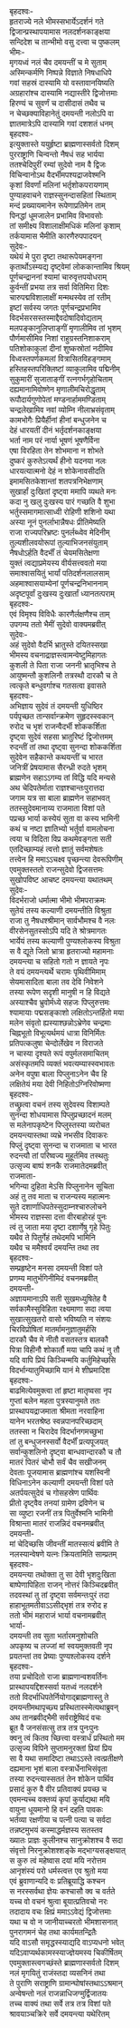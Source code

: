 बृहदश्वः-  
हृतराज्ये नले भीमस्सभार्येऽदर्शनं गते  
द्विजान्प्रस्थापयामास नलदर्शनकाङ्क्षया  
सन्दिदेश च तान्भीमो वसु दत्त्वा च पुष्कलम्  
भीमः-  
मृगयध्वं नलं चैव दमयन्तीं च मे सुताम्  
अस्मिन्कर्मणि निष्पन्ने विज्ञाते निषधाधिपे  
गवां सहस्रं दास्यामि यो वस्तावानयिष्यति  
अग्रहारांश्च दास्यामि नद्यास्तीरे द्विजोत्तमाः  
हिरण्यं च सुवर्णं च दासीदासं तथैव च  
न चेच्छक्याविहानेतुं दमयन्ती नलोऽपि वा  
ज्ञातमात्रेऽपि दास्यामि गवां दशशतं धनम्  
बृहदश्वः-  
इत्युक्तास्ते ययुर्हृष्टा ब्राह्मणास्सर्वतो दिशम्  
पुरराष्ट्राणि चिन्वन्तो नैषधं सह भार्यया  
ततश्चेदिपुरीं रम्यां सुदेवो नाम वै द्विजः  
विचिन्वानोऽथ वैदर्भीमपश्यद्राजवेश्मनि  
कृशां विवर्णां मलिनां भर्तृशोकपरायणाम्  
पुण्याहवाचने राज्ञस्सुनन्दासहितां स्थिताम्  
मन्दं प्रख्यायमानेन रूपेणाप्रतिमेन ताम्  
पिनद्धां धूमजालेन प्रभामिव विभावसोः  
तां समीक्ष्य विशालाक्षीमधिकं मलिनां कृशाम्  
तर्कयामास भैमीति कारणैरुपपादयन्  
सुदेवः-  
यथेयं मे पुरा दृष्टा तथारूपेयमङ्गना  
कृतार्थोऽस्म्यद्य दृष्ट्वेमां लोककान्तामिव श्रियम्  
पूर्णचन्द्राननां श्यामां चारुवृत्तपयोधराम्  
कुर्वन्तीं प्रभया तत्र सर्वा वितिमिरा दिशः  
चारुपद्मविशालाक्षीं मन्मथस्येव तां रतीम्  
इष्टां सर्वस्य जगतः पूर्णचन्द्रप्रभामिव  
विदर्भसरसस्तस्माद्दैवदोषादिवोद्यताम्  
मलपङ्कानुलिप्ताङ्गीं मृणालीमिव तां भृशम्  
पौर्णमासीमिव निशां राहुग्रस्तनिशाकराम्  
पतिशोकाकुलां दीनां शुष्कस्रोतां नदीमिव  
विध्वस्तपर्णकमलां वित्रासितविहङ्गमाम्  
हस्तिहस्तपरिक्लिष्टां व्याकुलामिव पद्मिनीम्  
सुकुमारीं सुजाताङ्गीं रत्नगर्भगृहोचिताम्  
दह्यमानामिवोष्णेन मृणालीमचिरोद्धृताम्  
रूपौदार्यगुणोपेतां मण्डनार्हाममण्डिताम्  
चन्द्रलेखामिव नवां व्योम्नि नीलाभ्रसंवृताम्  
कामभोगैः प्रियैर्हीनां हीनां बन्धुजनेन च  
देहं धारयतीं दीनं भर्तृदर्शनकाङ्क्षया  
भर्ता नाम परं नार्या भूषणं भूषणैर्विना  
एषा विरहिता तेन शोभमाना न शोभते  
दुष्करं कुरुतेऽत्यर्थं हीनो यदनया नलः  
धारयत्यात्मनो देहं न शोकेनावसीदति  
इमामसितकेशान्तां शतपत्रनिभेक्षणाम्  
सुखार्हां दुःखितां दृष्ट्वा ममापि व्यथते मनः  
कदा नु खलु दुःखस्य पारं गच्छति वै शुभा  
भर्तुस्समागमात्साध्वी रोहिणी शशिनो यथा  
अस्या नूनं पुनर्लाभान्नैषधः प्रीतिमेष्यति  
राजा राज्यपरिभ्रष्टः पुनर्लब्ध्वेव मेदिनीम्  
तुल्यशीलवयोरूपां तुल्याभिजनसंयुताम्  
नैषधोऽर्हति वैदर्भीं तं चेयमसितेक्षणा  
युक्तं त्वद्याप्रमेयस्य वीर्यसत्त्ववतो मया  
समाश्वासयितुं भार्यां पतिदर्शनलालसाम्  
अहमाश्वासयाम्येनां पूर्णचन्द्रनिभाननाम्  
अदृष्टपूर्वां दुःखस्य दुःखार्तां ध्यानतत्पराम्  
बृहदश्वः-  
एवं विमृश्य विविधैः कारणैर्लक्षणैश्च ताम्  
उपगम्य ततो भैमीं सुदेवो वाक्यमब्रवीत्  
सुदेवः-  
अहं सुदेवो वैदर्भि भ्रातुस्ते दयितस्सखा  
भीमस्य वचनाद्राज्ञस्त्वामन्वेष्टुमिहागतः  
कुशली ते पिता राजा जननी भ्रातृभिश्च ते  
आयुष्मन्तौ कुशलिनौ तत्रस्थौ दारकौ च ते  
त्वत्कृते बन्धुवर्गाश्च गतसत्वा इवासते  
बृहदश्वः-  
अभिज्ञाय सुदेवं तं दमयन्ती युधिष्ठिर  
पर्यपृच्छत तान्सर्वान्क्रमेण सुहृदस्स्वकान्  
रुरोद च भृशं राजन्वैदर्भी शोककर्शिता  
दृष्ट्वा सुदेवं सहसा भ्रातुरिष्टं द्विजोत्तमम्  
रुदन्तीं तां तथा दृष्ट्वा सुनन्दा शोककर्शिता  
सुदेवेन सहैकान्ते कथयन्तीं च भारत  
जनित्रीं प्रेषयामास सैरन्ध्री रुदते भृशम्  
ब्राह्मणेन सहाऽऽगम्य तां विद्धि यदि मन्यसे  
अथ चेदिपतेर्माता राज्ञश्चान्तःपुरात्तदा  
जगाम यत्र सा बाला ब्राह्मणेन सहाभवत्  
ततस्सुदेवमानाय्य राजमाता विशां पते  
पप्रच्छ भार्या कस्येयं सुता वा कस्य भामिनी  
कथं च नष्टा ज्ञातिभ्यो भर्तुर्वा वामलोचना  
त्वया च विदिता विप्र कथमेवङ्गता सती  
एतदिच्छाम्यहं त्वत्तो ज्ञातुं सर्वमशेषतः  
तत्त्वेन हि ममाऽऽचक्ष्व पृच्छन्त्या देवरूपिणीम्  
एवमुक्तस्ततो राजन्सुदेवो द्विजसत्तमः  
सुखोपविष्ट आचष्ट दमयन्त्या यथातथम्  
सुदेवः-  
विदर्भराजो धर्मात्मा भीमो भीमपराक्रमः  
सुतेयं तस्य कल्याणी दमयन्तीति विश्रुता  
राजा तु नैषधश्श्रीमान् सार्वभौमश्च वै नलः  
वीरसेनसुतस्सोऽपि यदि ते श्रोत्रमागतः  
भार्येयं तस्य कल्याणी पुण्यश्लोकस्य विश्रुता  
स वै द्यूते जितो भ्रात्रा हृतराज्यो महामनाः  
दमयन्त्या च सहितो गतो न ज्ञायते नृपः  
ते वयं दमयन्त्यर्थे चरामः पृथिवीमिमाम्  
सेयमासादिता बाला तव देवि निवेशने  
तस्या रूपेण सदृशी मानुषी न हि विद्यते  
अस्याश्चैव भ्रुवोर्मध्ये सहजः पिप्लुरुत्तमः  
श्यामायाः पद्मसङ्काशो लक्षितोऽन्तर्हितो मया  
मलेन संवृतो ह्यस्याश्छन्नोऽभ्रेणेव चन्द्रमाः  
चिह्नभूतो विभूत्यर्थमयं धात्रा विनिर्मितः  
प्रतिपत्कलुषा चेन्दोर्लेखेव न विराजते  
न चास्या दृश्यते रूपं वपुर्मलसमाचितम्  
असंस्कृतमपि व्यक्तं भवत्यम्यास्स्वभावतः  
अनेन वपुषा बाला पिप्लुनाऽनेन चैव हि  
लक्षितेयं मया देवी निहितोऽग्निरिवोष्मणा  
बृहदश्वः-  
तच्छ्रुत्वा वचनं तस्य सुदेवस्य विशाम्पते  
सुनन्दा शोधयामास पिप्लुप्रच्छादनं मलम्  
स मलेनापकृष्टेन पिप्लुस्तस्या व्यरोचत  
दमयन्त्यास्तथा व्यभ्रे नभसीव दिवाकरः  
पिप्लुं दृष्ट्वा सुनन्दा च राजमाता च भारत  
रुदन्त्यौ तां परिष्वज्य मुहूर्तमिव तस्थतुः  
उत्सृज्य बाष्पं शनकै राजमातेदमब्रवीत्  
राजमाता-  
भगिन्या दुहिता मेऽसि पिप्लुनानेन सूचिता  
अहं तु तव माता च राजन्यस्य महात्मनः  
सुते दशार्णाधिपतेस्सुदाम्नश्चारुलोचने  
भीमस्य राज्ञस्सा दत्ता वीरबाहोरहं पुनः  
त्वं तु जाता मया दृष्टा दशार्णेषु गृहे पितुः  
यथैव ते पितुर्गेहं तथेदमपि भामिनि  
यथैव च ममैश्वर्यं दमयन्ति तथा तव  
बृहदश्वः-  
सम्प्रहृष्टेन मनसा दमयन्ती विशां पते  
प्रणम्य मातुर्भगिनीमिदं वचनमब्रवीत्  
दमयन्ती-  
अज्ञायमानाऽपि सती सुखमध्युषितेह वै  
सर्वकामैस्सुविहिता रक्ष्यमाणा सदा त्वया  
सुखात्सुखतरो वासो भविष्यति न संशयः  
चिरविप्रोषितां मातर्मामनुज्ञातुमर्हसि  
दारकौ चैव मे नीतौ वसतस्तत्र बालकौ  
पित्रा विहीनौ शोकार्तौ मया चापि कथं नु तौ  
यदि वापि प्रियं किञ्चिन्मयि कर्तुमिहेच्छसि  
विदर्भान्यातुमिच्छामि यानं मे शीघ्रमादिश  
बृहदश्वः-  
बाढमित्येवमुक्त्वा तां हृष्टा मातृष्वसा नृप  
गुप्तां बलेन महता पुत्रस्यानुमते ततः  
प्रास्थापयद्राजमाता श्रीमता नरवाहिना  
यानेन भरतश्रेष्ठ स्वन्नपानपरिच्छदाम्  
ततस्सा न चिरादेव विदर्भानगमच्छुभा  
तां तु बन्धुजनस्सर्वो वैदर्भीं प्रत्यपूजयत्  
सर्वान्कुशलिनो दृष्ट्वा बान्धवान्दारकौ च तौ  
मातरं पितरं चोभौ सर्वं चैव सखीजनम्  
देवताः पूजयामास ब्राह्मणांश्च यशस्विनी  
विधिनाऽनेन कल्याणी दमयन्ती विशां पते  
अतर्पयत्सुदेवं च गोसहस्रेण पार्थिवः  
प्रीतो दृष्ट्वैव तनयां ग्रामेण द्रविणेन च  
सा व्युष्टा रजनीं तत्र पितुर्वेश्मनि भामिनी  
विश्रान्ता मातरं राजन्निदं वचनमब्रवीत्  
दमयन्ती-  
मां चेदिच्छसि जीवन्तीं मातस्सत्यं ब्रवीमि ते  
नलस्यान्वेषणे यत्नः क्रियतामिति साम्प्रतम्  
बृहदश्वः-  
दमयन्त्या तथोक्ता तु सा देवी भृशदुःखिता  
बाष्पेणापिहिता राजन् नोत्तरं किञ्चिदब्रवीत्  
तदवस्थां तु तां दृष्ट्वा सर्वमन्तःपुरं तदा  
हाहाभूतमतीवाऽऽसीद्भृशं तत्र रुरोद ह  
ततो भीमं महाराजं भार्या वचनामब्रवीत्  
भार्या-  
दमयन्ती तव सुता भर्तारमनुशोचति  
अपकृष्य च लज्जां मां स्वयमुक्तवती नृप  
प्रयतन्तां तव प्रेष्याः पुण्यश्लोकस्य दर्शने  
बृहदश्वः-  
तया प्रचोदितो राजा ब्राह्मणान्वशवर्तिनः  
प्रास्थापयद्दिशस्सर्वा यतध्वं नलदर्शने  
ततो विदर्भाधिपतेर्नियोगाद्ब्राह्मणास्तु ते  
दमयन्तीमथापृच्छ्य प्रस्थितास्स्मेत्यथाब्रुवन्  
अथ तानब्रवीद्भैमी सर्वराष्ट्रेष्विदं वचः  
ब्रूत वै जनसंसत्सु तत्र तत्र पुनःपुनः  
क्वनु त्वं कितव च्छित्त्वा वस्त्रार्धं प्रस्थितो मम  
उत्सृज्य विपिने सुप्तामनुरक्तां प्रियां प्रिय  
सा वै यथा समादिष्टा तथाऽऽस्ते त्वत्प्रतीक्षणे  
दह्यमाना भृशं बाला वस्त्रार्धेनाभिसंवृता  
तस्या रुदन्त्यास्सततं तेन शोकेन पार्थिव  
प्रसादं कुरु वै वीर प्रतिवाक्यं प्रयच्छ च  
एवमन्यच्च वक्तव्यं कृपां कुर्याद्यथा मयि  
वायुना धूयमानो हि वनं दहति पावकः  
भर्तव्या रक्षणीया च पत्नी पत्या च सर्वदा  
तन्नष्टमुभयं कस्माद्धर्मज्ञस्य सतस्तव  
ख्यातः प्राज्ञः कुलीनश्च सानुक्रोशश्च वै सदा  
संवृत्तो निरनुक्रोशश्शङ्के मद्भाग्यसङ्क्षयात्  
स कुरु त्वं महेष्वास दयां मयि नरोत्तम  
आनृशंस्यं परो धर्मस्त्वत्त एव श्रुतो मया  
एवं ब्रुवाणान्यदि वः प्रतिब्रूयाद्धि कश्चन  
स नरस्सर्वथा ज्ञेयः कश्चासौ क्व च वर्तते  
यच्च वो वचनं श्रुत्वा बूयात्प्रतिवचो नरः  
तदादाय वचः क्षिप्रं ममाऽऽवेद्यं द्विजोत्तमाः  
यथा च वो न जानीयाच्चरतो भीमशासनात्  
पुनरागमनं चेह तथा कार्यमतन्द्रितैः  
यदि वाऽसौ समृद्धस्स्याद्यदि वाऽप्यधनो भवेत्  
यदिऽवाप्यर्थकामस्स्याज्ज्ञेयमस्य चिकीर्षितम्  
एवमुक्तास्त्वगच्छंस्ते ब्राह्मणास्सर्वतो दिशम्  
नलं मृगयितुं राजंस्तदा व्यसनिनं तथा  
ते पुराणि सराष्ट्राणि ग्रामान्घोषांस्तथाऽऽश्रमान्  
अन्वेषन्तो नलं राजन्नाधिजग्मुर्द्विजातयः  
तच्च वाक्यं तथा सर्वे तत्र तत्र विशां पते  
श्रावयाञ्चक्रिरे सर्वे दमयन्त्या यथेरितम्  
